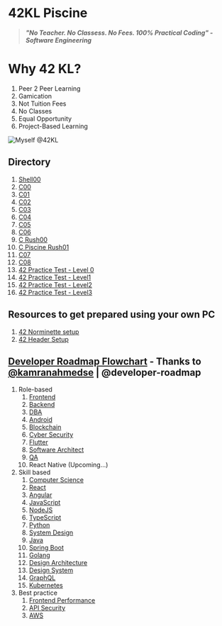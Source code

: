 # 42KL Piscine

> ***"No Teacher. No Classess. No Fees. 100% Practical Coding" - Software Engineering***

# Why 42 KL?
1. Peer 2 Peer Learning
2. Gamication
3. Not Tuition Fees
4. No Classes
5. Equal Opportunity
6. Project-Based Learning

![Myself @42KL](https://i.imgur.com/6to9ib1.jpg)

## Directory

1. [Shell00](https://github.com/yclim95/42KL_Piscine/tree/master/Shell00)
2. [C00](https://github.com/yclim95/42KL_Piscine/tree/master/C00)
3. [C01](https://github.com/yclim95/42KL_Piscine/tree/master/C01)
4. [C02](https://github.com/yclim95/42KL_Piscine/tree/master/C02)
5. [C03](https://github.com/yclim95/42KL_Piscine/tree/master/C03)
6. [C04](https://github.com/yclim95/42KL_Piscine/tree/master/C04)
7. [C05](https://github.com/yclim95/42KL_Piscine/tree/master/C05)
8. [C06](https://github.com/yclim95/42KL_Piscine/tree/master/C06)
9. [C Rush00](https://github.com/yclim95/42KL_Piscine/tree/master/Crush00)
10. [C Piscine Rush01](https://github.com/yclim95/42KL_Piscine/tree/master/Crush01)
11. [C07](https://github.com/yclim95/42KL_Piscine/tree/master/C07)
12. [C08](https://github.com/yclim95/42KL_Piscine/tree/master/C08)
13. [42 Practice Test - Level 0](https://github.com/yclim95/42KL_Piscine/tree/master/42PracticeTest-Level0)
14. [42 Practice Test - Level1](https://github.com/yclim95/42KL_Piscine/tree/master/42PracticeTest-Level1)
15. [42 Practice Test - Level2](https://github.com/yclim95/42KL_Piscine/tree/master/42PracticeTest-Level2)
16. [42 Practice Test - Level3](https://github.com/yclim95/42KL_Piscine/tree/master/42PracticeTest-Level3)


## Resources to get prepared using your own PC
1. [42 Norminette setup](https://github.com/42School/norminette)
2. [42 Header Setup](https://github.com/42Paris/42header)


## [Developer Roadmap Flowchart](https://roadmap.sh/) -  Thanks to [@kamranahmedse](https://github.com/kamranahmedse) | @developer-roadmap
1. Role-based
   1. [Frontend](https://roadmap.sh/frontend)
   2. [Backend](https://roadmap.sh/backend)
   3. [DBA](https://roadmap.sh/postgresql-dba)
   4. [Android](https://roadmap.sh/android)
   5. [Blockchain](https://roadmap.sh/blockchain)
   6. [Cyber Security](https://roadmap.sh/cyber-security)
   7. [Flutter](https://roadmap.sh/flutter)
   8. [Software Architect](https://roadmap.sh/software-architect)
   9. [QA](https://roadmap.sh/qa)
   10. React Native (Upcoming...)
2. Skill based
   1. [Computer Science](https://roadmap.sh/computer-science)
   2. [React](https://roadmap.sh/react)
   3. [Angular](https://roadmap.sh/angular)
   4. [JavaScript](https://roadmap.sh/javascript)
   5. [NodeJS](https://roadmap.sh/nodejs)
   6. [TypeScript](https://roadmap.sh/typescript)
   7. [Python](https://roadmap.sh/python)
   8. [System Design](https://roadmap.sh/system-design)
   9. [Java](https://roadmap.sh/java)
   10. [Spring Boot](https://roadmap.sh/spring-boot)
   11. [Golang](https://roadmap.sh/golang)
   12. [Design Architecture](https://roadmap.sh/software-design-architecture)
   13. [Design System](https://roadmap.sh/design-system)
   14. [GraphQL](https://roadmap.sh/graphql)
   15. [Kubernetes](https://roadmap.sh/kubernetes)
3. Best practice
   1. [Frontend Performance](https://roadmap.sh/best-practices/frontend-performance)
   2. [API Security](https://roadmap.sh/best-practices/api-security)
   3. [AWS](https://roadmap.sh/best-practices/aws)
